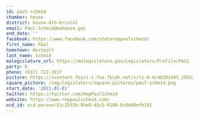 ```yaml
---
id: paul-schmid
chamber: house
district: house-8th-bristol
email: Paul.Schmid@mahouse.gov
end_date: ''
facebook: https://www.facebook.com/statereppaulschmid/
first_name: Paul
hometown: Westport
last_name: Schmid
malegislature_url: https://malegislature.gov/Legislators/Profile/PAS1
party: D
phone: (617) 722-2017
picture: https://scontent.fnyc1-1.fna.fbcdn.net/v/t1.0-9/48381495_2565283243512088_2138651670526033920_n.jpg?_nc_cat=105&_nc_ht=scontent.fnyc1-1.fna&oh=5f68c4645df6128369298c60bbae620d&oe=5C918DD7
square_picture: /img/legislators/square-pictures/paul-schmid.png
start_date: '2011-01-01'
twitter: https://twitter.com/RepPaulSchmid
website: https://www.reppaulschmid.com/
ocd_id: ocd-person/51c2533b-95e0-45c5-9100-0c6d68efb192
---
```

